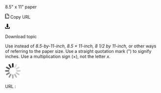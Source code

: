 ﻿# 

8.5" x 11" paper

![Copy URL](media/85-x-11-paper/Copy.png)
Copy URL

![Download](media/85-x-11-paper/Download.png)

Download topic

Use instead of *8.5-by-11-inch, 8.5 × 11-inch, 8 1/2 by 11-inch,*
or other ways of referring to the paper size. Use a
straight quotation mark (") to signify inches. Use a
multiplication sign (×), not the letter *x.*

![In progress](media/85-x-11-paper/activity-large.gif)

URL :
